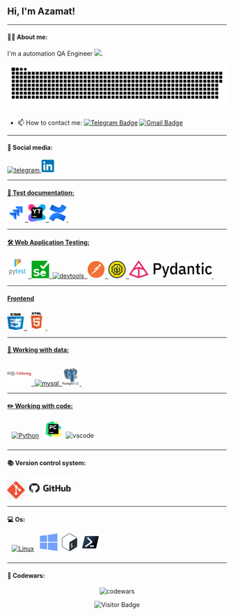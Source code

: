 
## Hi, I'm Azamat!

---

#### :man_technologist: About me:

I'm a automation QA Engineer <img src="https://media.giphy.com/media/WUlplcMpOCEmTGBtBW/giphy.gif" width="30px">. 

<p align="center">
 <img width="600" src="assets/github-snake.svg" alt="snake"/>
</p>

- :mailbox: How to contact me: [![Telegram Badge](https://img.shields.io/badge/-telegram-blue?style=flat&logo=Telegram&logoColor=white)](https://t.me/azamat_abdulmanov) [![Gmail Badge](https://img.shields.io/badge/-Gmail-red?style=flat&logo=Gmail&logoColor=white)](mailto:azamat.abdulmanov.92@gmail.com)

---

#### 🤝 Social media:

 <div id="badges">
   <a href="https://t.me/azamat_abdulmanov" target="_blank">
     <img src="https://cdn-icons-png.flaticon.com/512/2111/2111646.png" width="30" height="30" alt="telegram" />
   </a>
   <a href="https://www.linkedin.com/in/azamat-abdulmanov-339439222/" target="_blank">
    <img src="https://github.com/azamat-abdulmanov/azamat-abdulmanov/blob/main/icons/linkedin/linkedin-original.svg" width="30" heigth="30" alt="linkedin"
   </a>
  </div>

---

#### 📁 Test documentation:

<div>
  <img src="https://github.com/azamat-abdulmanov/azamat-abdulmanov/blob/main/icons/jira/jira-original.svg" title="jira" alt="jira" width="40" height="40"/>&nbsp
  <img src="https://github.com/azamat-abdulmanov/azamat-abdulmanov/blob/main/icons/youtrack/youtrack-icon.svg" title="youtrack" alt="youtrack" width="40" height="40"/>&nbsp
  <img src="https://github.com/azamat-abdulmanov/azamat-abdulmanov/blob/main/icons/confluence/confluence-icon.svg" title="confluence" alt="confluence" width="40" height="40"/>&nbsp
</div>

---

#### 🛠 Web Application Testing:

<div>
  <img src="https://github.com/azamat-abdulmanov/azamat-abdulmanov/blob/main/icons/pytest/pytest-original-wordmark.svg" title="pytest" alt="pytest" width="48" height="50"/>&nbsp
  <img src="https://github.com/azamat-abdulmanov/azamat-abdulmanov/blob/main/icons/seleniem/selenium.svg" title="selenium" alt="selenium" width="40" height="40"/>&nbsp
  <img src="https://d33wubrfki0l68.cloudfront.net/38b5c953a4667366685d55db55d057c86db1fc54/a0fdc/static/acae6b24d940347661ca901ea07f47c1/chrome-dev-logo-icon.png" title="devtools" alt="devtools" width="40" height="40"/>&nbsp
  <img src="https://github.com/azamat-abdulmanov/azamat-abdulmanov/blob/main/icons/postman/postman-original.svg" title="postman" alt="postman" width="40" height="40"/>&nbsp
  <img src="https://github.com/azamat-abdulmanov/azamat-abdulmanov/blob/main/icons/soap/soapui.svg" title="soapui" alt="soapui" width="40" height="40"/>&nbsp
  <img src="https://github.com/azamat-abdulmanov/azamat-abdulmanov/blob/main/icons/pydentic/pydentic.svg" title="pydentic" alt="pydentic" width="190" height="40"/>&nbsp
</div>

---

#### Frontend
<div>  
 <img src="https://github.com/azamat-abdulmanov/azamat-abdulmanov/blob/main/icons/css/css3.svg" title="css" alt="css" width="38" height="38"/>&nbsp  
 <img src="https://github.com/azamat-abdulmanov/azamat-abdulmanov/blob/main/icons/html/html-icon.svg" title="html" alt="html" width="42" height="45"/>&nbsp 
</div>

---

#### 💾 Working with data:

<div>
  <img src="https://github.com/devicons/devicon/blob/master/icons/sqlalchemy/sqlalchemy-original-wordmark.svg" title="sqlalchemy" alt="sqlalchemy" width="55" height="55"/>&nbsp
  <img src="https://cdn.jsdelivr.net/gh/devicons/devicon/icons/mysql/mysql-original.svg" title="mysql" alt="mysql" width="40" height="40"/>&nbsp
  <img src="https://raw.githubusercontent.com/devicons/devicon/master/icons/postgresql/postgresql-original-wordmark.svg" title="postgresql" alt="postgresql" width="40" height="40"/>&nbsp
</div>

---

#### ✏️ Working with code:

<div>
  <a href="https://www.python.org/" target="_blank"><img style="margin: 10px" src="https://profilinator.rishav.dev/skills-assets/python-original.svg" alt="Python" height="40" /></a> 
  <img src="https://github.com/azamat-abdulmanov/azamat-abdulmanov/blob/main/icons/ide/pycharm-original.svg" title="pycharm" alt="pycharm" width="40" height="40"/>&nbsp
  <img src="https://cdn.jsdelivr.net/gh/devicons/devicon/icons/vscode/vscode-original.svg" title="vscode" alt="vscode" width="40" height="40"/>&nbsp 
</div>

---

#### 📚 Version control system:

<div>
  <img src="https://github.com/azamat-abdulmanov/azamat-abdulmanov/blob/main/icons/githab/git.svg" title="git" alt="git" width="40" height="40"/>&nbsp
  <img src="https://github.com/azamat-abdulmanov/azamat-abdulmanov/blob/main/icons/githab/github.svg" title="githab" alt="githab" width="100" height="50"/>&nbsp
</div>

---

#### 💻 Os:

<div>
  <a href="https://www.linux.org/" target="_blank"><img style="margin: 10px" src="https://profilinator.rishav.dev/skills-assets/linux-original.svg" alt="Linux" height="40" /></a>
 <img src="https://github.com/azamat-abdulmanov/azamat-abdulmanov/blob/main/icons/oc/windows.svg" title="windows" alt="windows" width="40" height="40"/>&nbsp
 <img src="https://github.com/azamat-abdulmanov/azamat-abdulmanov/blob/main/icons/cmd/Bash_Logo.svg" title="bash" alt="bash" width="40" height="40"/>&nbsp
 <img src="https://github.com/azamat-abdulmanov/azamat-abdulmanov/blob/main/icons/cmd/powershell-original.svg" title="bash" alt="bash" width="40" height="40"/>&nbsp
</div>

---

<!--🎓 ####  Пройденные курсы:

| Курсы                                                           | Дата              |
| ----------------------------------------------------------------| :---------------: |
| netology.ru/Старт в программировании                            | 02/2022 - 03/2022 |
| stepik.org/Основы программирования на C. Задачи.                | 02/2022 - 03/2022 |
| netology.ru/Основы верстки сайта                                | 02/2022 - 03/2022 |
| netology.ru/Первые шаги в JavaScript: создаём сайт и приложение | 02/2022 - 03/2022 |
| stepik.org/Веб-разработка для начинающих: HTML и CSS            | 02/2022 - 03/2022 |
| stepik.org/JavaScript для начинающих                            | 01/2023 - 01/2023 |
| stepik.org/Web-технологии: начальный уровень                    | 01/2023 - 01/2023 |
| practicum.yandex/Факультет Веб разработки                       | 05/2022 - xx/2023 |

--- -->

#### 🚩 Codewars:

<div align="center">

![codewars](https://www.codewars.com/users/Azamat_Abdulmanov/badges/large)


![Visitor Badge](https://visitor-badge.laobi.icu/badge?page_id=azamat-abdulmanov)
</div>


